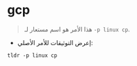 # gcp

> هذا الأمر هو اسم مستعار لـ `-p linux cp`.

- إعرض التوثيقات للأمر الأصلي:

`tldr -p linux cp`
